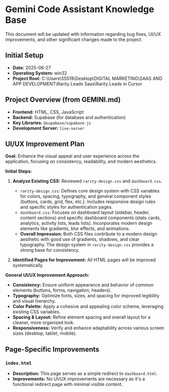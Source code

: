 # Gemini Code Assistant Knowledge Base

This document will be updated with information regarding bug fixes, UI/UX improvements, and other significant changes made to the project.

## Initial Setup

- **Date:** 2025-06-27
- **Operating System:** win32
- **Project Root:** C:\Users\55519\Desktop\DIGITAL MARKETING\SAAS AND APP DEVELOPMENT\Rarity Leads Saas\Rarity Leads in Cursor

## Project Overview (from GEMINI.md)

- **Frontend:** HTML, CSS, JavaScript
- **Backend:** Supabase (for database and authentication)
- **Key Libraries:** `@supabase/supabase-js`
- **Development Server:** `live-server`

## UI/UX Improvement Plan

**Goal:** Enhance the visual appeal and user experience across the application, focusing on consistency, readability, and modern aesthetics.

**Initial Steps:**
1.  **Analyze Existing CSS:** Reviewed `rarity-design.css` and `dashboard.css`.
    *   `rarity-design.css`: Defines core design system with CSS variables for colors, spacing, typography, and general component styles (buttons, cards, grid, flex, etc.). Includes responsive design rules and specific styles for authentication pages.
    *   `dashboard.css`: Focuses on dashboard layout (sidebar, header, content sections) and specific dashboard components (stats cards, analytics, activity lists, leads lists). Incorporates modern design elements like gradients, blur effects, and animations.
    *   **Overall Impression:** Both CSS files contribute to a modern design aesthetic with good use of gradients, shadows, and clear typography. The design system in `rarity-design.css` provides a strong base for consistency.

2.  **Identified Pages for Improvement:** All HTML pages will be improved systematically.

**General UI/UX Improvement Approach:**
*   **Consistency:** Ensure uniform appearance and behavior of common elements (buttons, forms, navigation, headers).
*   **Typography:** Optimize fonts, sizes, and spacing for improved legibility and visual hierarchy.
*   **Color Palette:** Apply a cohesive and appealing color scheme, leveraging existing CSS variables.
*   **Spacing & Layout:** Refine element spacing and overall layout for a cleaner, more organized look.
*   **Responsiveness:** Verify and enhance adaptability across various screen sizes (desktop, tablet, mobile).

## Page-Specific Improvements

### `index.html`
- **Description:** This page serves as a simple redirect to `dashboard.html`.
- **Improvements:** No UI/UX improvements are necessary as it's a functional redirect page with minimal visible content.
